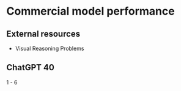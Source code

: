 # Commercial model performance 

## External resources

- Visual Reasoning Problems

## ChatGPT 40

1 - 6




